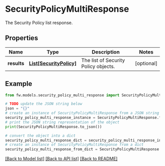 # SecurityPolicyMultiResponse

The Security Policy list response.

## Properties

Name | Type | Description | Notes
------------ | ------------- | ------------- | -------------
**results** | [**List[SecurityPolicy]**](SecurityPolicy.md) | The list of Security Policy objects. | [optional] 

## Example

```python
from fw.models.security_policy_multi_response import SecurityPolicyMultiResponse

# TODO update the JSON string below
json = "{}"
# create an instance of SecurityPolicyMultiResponse from a JSON string
security_policy_multi_response_instance = SecurityPolicyMultiResponse.from_json(json)
# print the JSON string representation of the object
print(SecurityPolicyMultiResponse.to_json())

# convert the object into a dict
security_policy_multi_response_dict = security_policy_multi_response_instance.to_dict()
# create an instance of SecurityPolicyMultiResponse from a dict
security_policy_multi_response_from_dict = SecurityPolicyMultiResponse.from_dict(security_policy_multi_response_dict)
```
[[Back to Model list]](../README.md#documentation-for-models) [[Back to API list]](../README.md#documentation-for-api-endpoints) [[Back to README]](../README.md)


